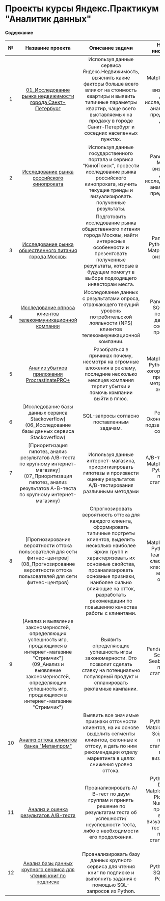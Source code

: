 # Проекты курсы Яндекс.Практикум "Аналитик данных"

**Содержание**

№|Название проекта| Описание задачи| Навыки и инструменты
:--:|:-----:|:----:|:----:
1| [01_Исследование рынка недвижимости города Санкт-Петербург](https://github.com/IrinaBurceva/Yandex-Praktikum-Data-Analist/tree/master/01_Исследование%20рынка%20недвижимости%20города%20Санкт-Петербург)|Используя данные сервиса Яндекс.Недвижимость, выяснить какие факторы больше всего влияют на стоимость квартиры и выявить типичные параметры квартир, чаще всего выставляемых на продажу в городе Санкт-Петербург и соседних населенных пунктах.|Matplotlib, Pandas, Python, визуализация данных, исследовательский анализ данных, предобработка данных.
2|[Исследование рынка российского кинопроката](https://github.com/IrinaBurceva/Yandex-Praktikum-Data-Analist/tree/master/02_Исследование%20рынка%20российского%20кинопроката)|Используя данные государственного портала и сервиса “КиноПоиск”, провести исследование рынка российского кинопроката, изучить текущие тренды и визуализировать полученные результаты.|Pandas, Python, Matplotlib, визуализация данных, исследовательский анализ данных, предобработка данных
3|[Исследование рынка общественного питания города Москвы](https://github.com/IrinaBurceva/Yandex-Praktikum-Data-Analist/tree/master/03_Исследование%20рынка%20общественного%20питания%20города%20Москвы)|Подготовить исследование рынка общественного питания города Москвы, найти интересные особенности и презентовать полученные результаты, которые в будущем помогут в выборе подходящего инвесторам места.|Pandas, Plotly, Python, Seaborn, Matplotlib, Folium, визуализация данных
4|[Исследование опроса клиентов телекоммуникационной компании](https://github.com/IrinaBurceva/Yandex-Praktikum-Data-Analist/tree/master/04_Исследование%20опроса%20клиентов%20телекоммуникационной%20компании)|Исследование данных с результатами опроса, отражающего текущий уровень потребительской лояльности (NPS) клиентов телекоммуникационной компании.|Pandas, Python, SQL, Tableau, построение дашбордов, составление презентаций
5|[Анализ убытков приложения ProcrastinatePRO+](https://github.com/IrinaBurceva/Yandex-Praktikum-Data-Analist/tree/master/05_Анализ%20убытков%20приложения%20ProcrastinatePRO%2B)|Разобраться в причинах почему, несмотря на огромные вложения в рекламу, последние несколько месяцев компания терпит убытки и помочь компании выйти в плюс.|Matplotlib, Pandas, Python, Seaborn, когортный анализ, продуктовые метрики, юнит-экономика
6|[Исследование базы данных сервиса Stackoverflow](06_Исследование базы данных сервиса Stackoverflow)|SQL-запросы согласно поставленным задачам.|PostgreSQL, Oконные функции, подзапросы, JOIN-соединения
7|[Приоритизация гипотез, анализ результатов А/В-теста по крупному интернет-магазину](07_Приоритизация гипотез, анализ результатов А-В-теста по крупному интернет-магазину)|Используя данные интернет-магазина, приоритизировать гипотезы и произвести оценку результатов A/B-тестирования различными методами|A/B-тестирование, Matplotlib, Pandas, Python, SciPy, проверка статистических гипотез
8|[Прогнозирование вероятности оттока пользователей для сети фитнес-центров](08_Прогнозирование вероятности оттока пользователей для сети фитнес-центров)| Спрогнозировать вероятность оттока для каждого клиента, сформировать типичные портреты клиентов, выделить несколько наиболее ярких групп и характеризовать их основные свойства, проанализировать основные признаки, наиболее сильно влияющие на отток, разработать рекомендации по повышению качества работы с клиентами.|Matplotlib, Pandas, Python, Scikit-learn, Seaborn, классификация, кластеризация, машинное обучение
9|[Анализ и выявление закономерностей, определяющих успешность игр, продающихся в интернет-магазине "Стримчик"](09_Анализ и выявление закономерностей, определяющих успешность игр, продающихся в интернет-магазине "Стримчик")|Выявить определяющие успешность игры закономерности. Это позволит сделать ставку на потенциально популярный продукт и спланировать рекламные кампании.|Pandas, Matplotlib, Scipy, Plotly, Seaborn, Python, проверка статистических гипотез
10|[Анализ оттока клиентов банка "Метанпром"](10_bank_customer_churn)|Выявить все значимые признаки отточности клиентов, на их основе выделить сегменты клиентов, склонные к оттоку, и дать по ним рекомендации отделу маркетинга в целях снижения уровня оттока.|Python, Pandas, Matplotlib, Seaborn, Scipy, Numpy, проверка статистических гипотез, визуализация, Tableau
11|[Анализ и оценка результатов А/В-теста](11_А-В-test_final)|Проанализировать А/В-тест по двум группам и принять решение по результатам теста об успешности/неуспешности теста, либо о необходимости его продолжения.|Python, Pandas, Datetime, Matplotlib, Seaborn, Plotly, SciPy, NumPy, Math, продуктовая воронка, визуализация, А/В тестирование, проверка статистических гипотез 
12|[Анализ базы данных крупного сервиса для чтения книг по подписке](12_final_project_SQL)|Проанализировать базу данных крупного сервиса для чтения книг по подписке и выполнить задания с помощью SQL-запросов из Python.|Python, Pandas, SQLAlchemy, PostgreSQL

